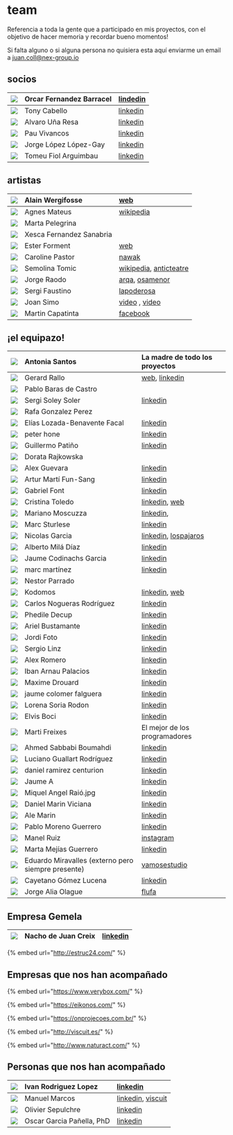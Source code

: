 # team

Referencia a toda la gente que a participado en mis proyectos, con el objetivo de hacer memoria y recordar bueno momentos!

Si falta alguno o si alguna persona no quisiera esta aquí enviarme un email a juan.coll@nex-group.io

## socios

| ![](../.gitbook/assets/socios-oscar-fernandez-barracel-1-.jpg-100x100.jpg) | Orcar Fernandez Barracel | [lindedin](https://www.linkedin.com/in/barracel/) |
| :--- | :--- | :--- |
| ![](../.gitbook/assets/socios-tony-cabello-miguel.jpg-100x100.jpg) | Tony Cabello | [linkedin](https://www.linkedin.com/in/tonycabello/) |
| ![](../.gitbook/assets/socios-alvaro-una-resa-2-.jpg-100x100.jpg) | Alvaro Uña Resa | [linkedin](https://www.linkedin.com/in/alvaro-u%C3%B1a-resa-b33669195/) |
| ![](../.gitbook/assets/socios-pau-vivancos.jpg-100x100.jpg) | Pau Vivancos | [linkedin](https://www.linkedin.com/in/pauvivancos/) |
| ![](../.gitbook/assets/socios-jorge-lopez-lopez-gay.jpg-100x100.jpg) | Jorge López López-Gay | [linkedin](https://www.linkedin.com/in/jorge-l%C3%B3pez-l%C3%B3pez-gay-b977103b/) |
| ![](../.gitbook/assets/socios-bartolome-fiol-arguimbau-2-.jpg-100x100.jpg) | Tomeu Fiol Arguimbau | [linkedin](https://www.linkedin.com/in/tomeu-fiol-arguimbau-5ab15a49/) |

## artistas

| ![](../.gitbook/assets/cc-team-alain-wergifosse.jpg-100x100.jpg) | Alain Wergifosse | [web](http://www.alainwergifosse.com/) |
| :--- | :--- | :--- |
| ![](../.gitbook/assets/cc-team-agnes-mateus-i-ribiralta.jpg-100x100.jpg) | Agnes Mateus | [wikipedia](https://ca.wikipedia.org/wiki/Agn%C3%A8s_Mateus) |
| ![](../.gitbook/assets/cc-team-marta-pelegrina-danti.jpg-100x100.jpg) | Marta Pelegrina |  |
| ![](../.gitbook/assets/cc-team-francisca-fernandez-sanabria.jpg-100x100.jpg) | Xesca Fernandez Sanabria |  |
| ![](../.gitbook/assets/cc-team-ester-garcia-forment.jpg-100x100.jpg) | Ester Forment | [web](https://github.com/Juancoll/gitbook-public/tree/48bb343f52a62335de3dffce7d684295bfe538f2/timeline/estudio3.org/ester-forment/README.md) |
| ![](../.gitbook/assets/cc-team-caroline-pastor.jpg-100x100.jpg) | Caroline Pastor | [nawak](https://www.nawak.com/book/caroline-pastor) |
| ![](../.gitbook/assets/cc-team-semolina-tomic.jpg-100x100.jpg) | Semolina Tomic | [wikipedia](https://ca.wikipedia.org/wiki/Semolina_Tomic), [anticteatre](http://www.anticteatre.com/) |
| ![](../.gitbook/assets/cc-team-jorge-raedo.jpg-100x100.jpg) | Jorge Raodo | [arqa](https://arqa.com/autores/jorge-raedo), [osamenor](http://osamenor10.blogspot.com/) |
| ![](../.gitbook/assets/cc-team-sergi-faustino.jpg-100x100.jpg) | Sergi Faustino | [lapoderosa](http://lapoderosa.es/es/artista/sergi-faustino) |
| ![](../.gitbook/assets/cc-team-joan-simo.jpg-100x100.jpg) | Joan Simo | [video](https://www.youtube.com/watch?v=yjoSB9BoajA) , [video](https://www.youtube.com/watch?v=jLbCkXnOV6I) |
| ![](../.gitbook/assets/cc-team-martin-capatinta.jpg-100x100.jpg) | Martin Capatinta | [facebook](https://www.facebook.com/lakino.bln/) |

## ¡el equipazo!

| ![](../.gitbook/assets/team-antonia-santos-hurtado.jpg-100x100.jpg) | Antonia Santos | La madre de todo los proyectos |
| :--- | :--- | :--- |
| ![](../.gitbook/assets/team-gerard-rallo-100x100.jpg)  | Gerard Rallo | [web](https://www.gerardrallo.net/), [linkedin](https://www.linkedin.com/in/gerardrallo/) |
| ![](../.gitbook/assets/team-pablo-baras-de-castro.jpg-100x100.jpg) | Pablo Baras de Castro |  |
| ![](../.gitbook/assets/team-sergi-soley-soler.jpg-100x100.jpg) | Sergi Soley Soler | [linkedin](https://www.linkedin.com/in/sergisoley/) |
| ![](../.gitbook/assets/team-rafael-conzalez-perez.jpg-100x100.jpg) | Rafa Gonzalez Perez |  |
| ![](../.gitbook/assets/team-elias-lozada-benavente-facal.jpg-100x100.jpg) | Elías Lozada-Benavente Facal | [linkedin](https://www.linkedin.com/in/eloben/) |
| ![](../.gitbook/assets/team-peter-ernest-hone.jpg-100x100.jpg) | peter hone | [linkedin](https://www.linkedin.com/in/peter-hone-98705726/) |
| ![](../.gitbook/assets/team-guillermo-patino-posada.jpg-100x100.jpg) | Guillermo Patiño | [linkedin](https://github.com/Juancoll/gitbook-public/tree/48bb343f52a62335de3dffce7d684295bfe538f2/timeline/linkedin.com/in/guillermo-patiño-motiondesigner/README.md) |
| ![](../.gitbook/assets/team-dorata-m-rajkowska.jpg-100x100.jpg) | Dorata Rajkowska |  |
| ![](../.gitbook/assets/team-alex-guevara-trivaldos.jpg-100x100.jpg) | Alex Guevara | [linkedin](https://www.linkedin.com/in/thealex/) |
| ![](../.gitbook/assets/team-artur-marti-fun-sang.jpg-100x100.jpg) | Artur Martí Fun-Sang | [linkedin](equipo.md) |
| ![](../.gitbook/assets/team-gabriel-font-rodriguez.jpg-100x100.jpg) | Gabriel Font | [linkedin](https://www.linkedin.com/in/arturfunsang/) |
| ![](../.gitbook/assets/team-cristina-toledo.jpg-100x100.jpg) | Cristina Toledo | [linkedin](https://www.linkedin.com/in/cristina-toledo-42a65730/), [web](http://www.n-u-e-v-e.com/) |
| ![](../.gitbook/assets/team-mariano-moscuzza.jpg-100x100.jpg) | Mariano Moscuzza | [linkedin](https://www.linkedin.com/in/mariano-moscuzza-b354321b/), |
| ![](../.gitbook/assets/team-marc-sturlese-gaya.jpg-100x100.jpg) | Marc Sturlese | [linkedin](https://www.linkedin.com/in/marcsturlese/) |
| ![](../.gitbook/assets/team-nicolas-garcia-fernandez.jpg-100x100.jpg) | Nicolas Garcia | [linkedin](https://www.linkedin.com/in/nicolas-garcia-1a725118/), [lospajaros](https://github.com/Juancoll/gitbook-public/tree/48bb343f52a62335de3dffce7d684295bfe538f2/timeline/lospajaros.cl) |
| ![](../.gitbook/assets/team-alberto-esteban-mila-diaz.jpg-100x100.jpg) | Alberto Milá Díaz | [linkedin](https://www.linkedin.com/in/alberto-mil%C3%A1-d%C3%ADaz-6253b530/) |
| ![](../.gitbook/assets/team-jaume-codinachs-garcia.jpg-100x100.jpg) | Jaume Codinachs Garcia | [linkedin](https://www.linkedin.com/in/jaumecodinachs/) |
| ![](../.gitbook/assets/team-marc-martinez.jpg-100x100.jpg) | marc martínez | [linkedin](https://www.linkedin.com/in/marc-mart%C3%ADnez-57379b32/) |
| ![](../.gitbook/assets/team-nestor-parrado-lloro.jpg-100x100.jpg) | Nestor Parrado |  |
| ![](../.gitbook/assets/team-kodomos-ilustrador.jpg-100x100.jpg) | Kodomos | [linkedin](https://www.linkedin.com/in/kodomos-ilustrador-35603726/), [web](http://artistes.menorca.es/Contingut.aspx?IdPub=2438) |
| ![](../.gitbook/assets/team-carlos-nogueras-rodriguez.jpg-100x100.jpg) | Carlos Nogueras Rodríguez | [linkedin](https://www.linkedin.com/in/carlosnogueras/) |
| ![](../.gitbook/assets/team-phedile-decup.jpg-100x100.jpg) | Phedile Decup | [linkedin](https://www.linkedin.com/in/phedile-decup-4379b519b/) |
| ![](../.gitbook/assets/team-ariel-bustamante.jpg-100x100.jpg) | Ariel Bustamante | [linkedin](https://www.linkedin.com/in/ariel-bustamante-b6719064/) |
| ![](../.gitbook/assets/team-jordi-foto.jpg-100x100.jpg) | Jordi Foto | [linkedin](https://www.linkedin.com/in/jordifoto/) |
| ![](../.gitbook/assets/team-sergio-linz.jpg-100x100.jpg) | Sergio Linz | [linkedin](https://www.linkedin.com/in/sergio-linz-a7701159/) |
| ![](../.gitbook/assets/team-alex-romero.jpg-100x100%20%281%29.jpg) | Alex Romero | [linkedin](https://www.linkedin.com/in/alex-romero-4149424b/) |
| ![](../.gitbook/assets/team-iban-arnau-palacios.jpg-100x100.jpg) | Iban Arnau Palacios | [linkedin](https://www.linkedin.com/in/iban-arnau-palacios/) |
| ![](../.gitbook/assets/team-maxime-j.-drouard.jpg-100x100.jpg) | Maxime Drouard | [linkedin](https://www.linkedin.com/in/maxime-drouard-3005a2150/) |
| ![](../.gitbook/assets/team-jaime-colomer-falguera.jpg-100x100.jpg) | jaume colomer falguera | [linkedin](https://www.linkedin.com/in/jaume-colomer-falguera-62173334/) |
| ![](../.gitbook/assets/team-lorena-soria-rodon.jpg-100x100.jpg) | Lorena Soria Rodon | [linkedin](https://www.linkedin.com/in/lorenasoria/) |
| ![](../.gitbook/assets/team-elvis-boci.jpg-100x100.jpg) | Elvis Boci | [linkedin](https://www.linkedin.com/in/elvis-boci-02835629/) |
| ![](../.gitbook/assets/team-marti-freixes-coll.jpg-100x100.jpg) | Marti Freixes | El mejor de los programadores |
| ![](../.gitbook/assets/team-ahmed-sabbabi-boumahdi.jpg-100x100.jpg) | Ahmed Sabbabi Boumahdi | [linkedin](https://www.linkedin.com/in/ahmed-sabbabi-boumahdi-6015172b/) |
| ![](../.gitbook/assets/team-luciano-guallart-rodriguez.jpg-100x100.jpg) | Luciano Guallart Rodríguez | [linkedin](https://www.linkedin.com/in/luxmanvj/) |
| ![](../.gitbook/assets/team-daniel-ramirez-centurion.jpg-100x100.jpg) | daniel ramirez centurion | [linkedin](https://www.linkedin.com/in/danield76/) |
| ![](../.gitbook/assets/team-jaume-a.jpg-100x100.jpg) | Jaume A | [linkedin](https://github.com/Juancoll/gitbook-public/tree/48bb343f52a62335de3dffce7d684295bfe538f2/timeline/linkedin.com/in/jaumea/README.md) |
| ![](../.gitbook/assets/team-miquel-angel-raio.jpg-100x100.jpg) | Miquel Angel Raió.jpg | [linkedin](https://www.linkedin.com/in/miquel-%C3%A0ngel-rai%C3%B3-95420961/) |
| ![](../.gitbook/assets/team-daniel-marin-viciana.jpg-100x100.jpg) | Daniel Marin Viciana | [linkedin](https://www.linkedin.com/in/daniel-marin-viciana-81580540/) |
| ![](../.gitbook/assets/team-ale-martin.jpg-100x100.jpg) | Ale Marin | [linkedin](https://www.linkedin.com/in/alejandro-martin-ruiz-185882150/) |
| ![](../.gitbook/assets/team-pablo-moreno-guerrero.jpg-100x100.jpg) | Pablo Moreno Guerrero | [linkedin](https://www.linkedin.com/in/pablo-moreno-guerrero-44a059a8/) |
| ![](../.gitbook/assets/team-manel-ruiz.jpg-100x100.jpg) | Manel Ruiz | [instagram](https://www.instagram.com/6tma/?hl=es) |
| ![](../.gitbook/assets/team-marta-mejias-guerrero.jpg-100x100.jpg) | Marta Mejías Guerrero | [linkedin](https://www.linkedin.com/in/marta-mejias/) |
| ![](../.gitbook/assets/team-eduardo-miravalles.jpg-100x100.jpg) | Eduardo Miravalles \(externo pero siempre presente\) | [vamosestudio](http://www.vamosestudio.com/) |
| ![](../.gitbook/assets/team-cayetano-gomez-lucena.jpg-100x100.jpg) | Cayetano Gómez Lucena | [linkedin](https://www.linkedin.com/in/cayetano-g%C3%B3mez-lucena-6745b16a/) |
| ![](../.gitbook/assets/team-jorge-alia-olague.jpg-100x100.jpg) | Jorge Alia Olague | [flufa](https://flufa.bandcamp.com/) |

## Empresa Gemela

| ![](../.gitbook/assets/team-nacho-de-juan-creix-100x100.jpg)  | Nacho de Juan Creix | [linkedin](https://www.linkedin.com/in/ignacio-de-juan-creix-umbert-10542230/) |
| :--- | :--- | :--- |


{% embed url="http://estruc24.com/" %}

## Empresas que nos han acompañado

{% embed url="https://www.verybox.com/" %}

{% embed url="https://eikonos.com/" %}

{% embed url="https://onprojecoes.com.br/" %}

{% embed url="http://viscuit.es/" %}

{% embed url="http://www.naturact.com/" %}

## Personas que nos han acompañado

| ![](../.gitbook/assets/team-ivan-rodriguez-lopez-100x100.jpg)  | Ivan Rodriguez Lopez | [linkedin](https://www.linkedin.com/in/ivanrodriguezlopez/) |
| :--- | :--- | :--- |
| ![](../.gitbook/assets/team-colaborator-manolo-marcos-100x100.jpg)  | Manuel Marcos | [linkedin](https://www.linkedin.com/in/manuel-marcos-a8111558/), [viscuit](http://viscuit.es/) |
| ![](../.gitbook/assets/team-colaborator-olivier-sepulchre-100x100.jpg)  | Olivier Sepulchre | [linkedin](https://www.linkedin.com/in/olivier-sepulchre-42a97610/) |
| ![](../.gitbook/assets/team-colaborator-oscar-garcia-panella-100x100.jpg)  | Oscar Garcia Pañella, PhD | [linkedin](https://www.linkedin.com/in/ogpiskokopus/) |

